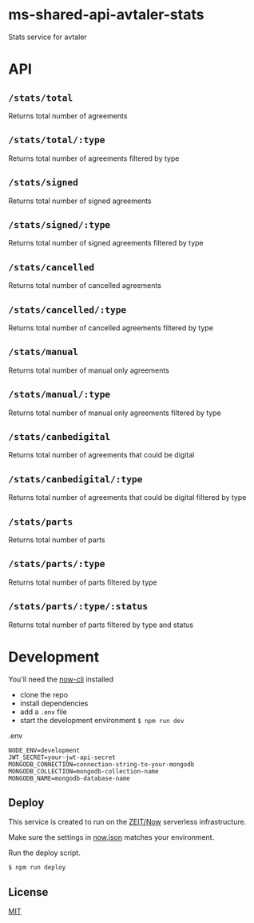 # ms-shared-api-avtaler-stats

Stats service for avtaler

# API

## ```/stats/total```

Returns total number of agreements

## ```/stats/total/:type```

Returns total number of agreements filtered by type

## ```/stats/signed```

Returns total number of signed agreements

## ```/stats/signed/:type```

Returns total number of signed agreements filtered by type

## ```/stats/cancelled```

Returns total number of cancelled agreements

## ```/stats/cancelled/:type```

Returns total number of cancelled agreements filtered by type

## ```/stats/manual```

Returns total number of manual only agreements

## ```/stats/manual/:type```

Returns total number of manual only agreements filtered by type

## ```/stats/canbedigital```

Returns total number of agreements that could be digital

## ```/stats/canbedigital/:type```

Returns total number of agreements that could be digital filtered by type

## ```/stats/parts```

Returns total number of parts

## ```/stats/parts/:type```

Returns total number of parts filtered by type

## ```/stats/parts/:type/:status```

Returns total number of parts filtered by type and status

# Development

You'll need the [now-cli](https://zeit.co/now) installed

- clone the repo
- install dependencies
- add a `.env` file
- start the development environment ```$ npm run dev```

.env

```
NODE_ENV=development
JWT_SECRET=your-jwt-api-secret
MONGODB_CONNECTION=connection-string-to-your-mongodb
MONGODB_COLLECTION=mongodb-collection-name
MONGODB_NAME=mongodb-database-name
```

## Deploy

This service is created to run on the [ZEIT/Now](https://zeit.co/now) serverless infrastructure.

Make sure the settings in [now.json](now.json) matches your environment.

Run the deploy script.

```
$ npm run deploy
```

## License

[MIT](LICENSE)